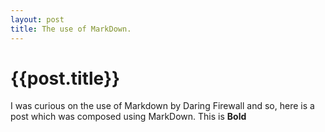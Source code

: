 ```yaml
---
layout: post
title: The use of MarkDown.
--- 
```




 {{post.title}}
======================================================




<p>I was curious on the use of Markdown by Daring Firewall  and so, here is a post which was composed using MarkDown.
This is <b>Bold</b></p>